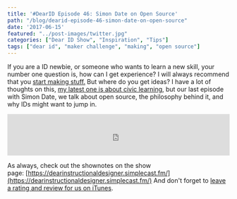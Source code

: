 ```yaml
---
title: '#DearID Episode 46: Simon Date on Open Source'
path: "/blog/dearid-episode-46-simon-date-on-open-source"
date: '2017-06-15'
featured: "../post-images/twitter.jpg"
categories: ["Dear ID Show", "Inspiration", "Tips"]
tags: ["dear id", "maker challenge", "making", "open source"]
---
```


If you are a ID newbie, or someone who wants to learn a new skill, your number one question is, how can I get experience? I will always recommend that you [start making stuff.](/blog/seriously-though-the-answer-is-make-stuff/) But where do you get ideas? I have a lot of thoughts on this, [my latest one is about civic learning](/blog/civic-learning-an-idea-generated-from-torrance-learnings-download-un-conference/), but our last episode with Simon Date, we talk about open source, the philosophy behind it, and why IDs might want to jump in.

<iframe src="https://simplecast.com/e/72554?style=medium-light" width="100%" height="94px" frameborder="0" scrolling="no" seamless=""></iframe>

As always, check out the shownotes on the show page: [https://dearinstructionaldesigner.simplecast.fm/](https://dearinstructionaldesigner.simplecast.fm/) And don't forget to [leave a rating and review for us on iTunes](itms://itunes.apple.com/us/podcast/dear-instructional-designer/id1111995456?mt=2).
